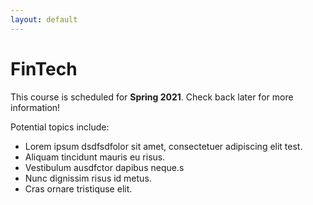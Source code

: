 ```yaml
---
layout: default
---
```


# FinTech

This course is scheduled for **Spring 2021**.  Check back later for more information!

Potential topics include:
* Lorem ipsum dsdfsdfolor sit amet, consectetuer adipiscing elit test.
* Aliquam tincidunt mauris eu risus.
* Vestibulum ausdfctor dapibus neque.s
* Nunc dignissim risus id metus.
* Cras ornare tristiquse elit.

